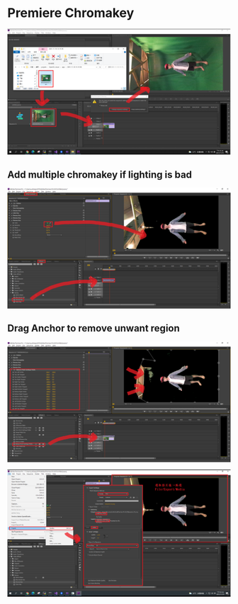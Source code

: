 # Premiere Chromakey

![Premiere](./docs/importVideo.png)

## Add multiple chromakey if lighting is bad
![Premiere](./docs/chromaKeying.png)

## Drag Anchor to remove unwant region
![Premiere](./docs/removeRegion.png)

![Premiere](./docs/imagesExport.png)